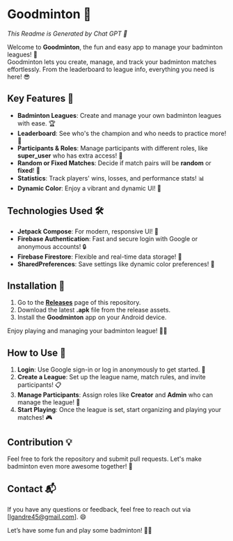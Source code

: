 
# Goodminton 🏸
_This Readme is Generated by Chat GPT 🤣_

Welcome to **Goodminton**, the fun and easy app to manage your badminton leagues! 🎉  
Goodminton lets you create, manage, and track your badminton matches effortlessly. From the leaderboard to league info, everything you need is here! 😎

## Key Features 🚀

- **Badminton Leagues**: Create and manage your own badminton leagues with ease. 🏆
- **Leaderboard**: See who's the champion and who needs to practice more! 💪
- **Participants & Roles**: Manage participants with different roles, like **super_user** who has extra access! 🔑
- **Random or Fixed Matches**: Decide if match pairs will be **random** or **fixed**! 🤝
- **Statistics**: Track players' wins, losses, and performance stats! 📊
- **Dynamic Color**: Enjoy a vibrant and dynamic UI! 🎨

## Technologies Used 🛠️

- **Jetpack Compose**: For modern, responsive UI! 📱
- **Firebase Authentication**: Fast and secure login with Google or anonymous accounts! 🔒
- **Firebase Firestore**: Flexible and real-time data storage! 💾
- **SharedPreferences**: Save settings like dynamic color preferences! 🌈

## Installation 📲

1. Go to the **[Releases](https://github.com/andreasmlbngaol/Goodminton/releases)** page of this repository.
2. Download the latest **.apk** file from the release assets.
3. Install the **Goodminton** app on your Android device.

Enjoy playing and managing your badminton league! 🏸✨

## How to Use 🏅

1. **Login**: Use Google sign-in or log in anonymously to get started. 🔑
2. **Create a League**: Set up the league name, match rules, and invite participants! 📋
3. **Manage Participants**: Assign roles like **Creator** and **Admin** who can manage the league! 🏅
4. **Start Playing**: Once the league is set, start organizing and playing your matches! 🎮

## Contribution 💡

Feel free to fork the repository and submit pull requests. Let's make badminton even more awesome together! 💪

## Contact 📬

If you have any questions or feedback, feel free to reach out via [lgandre45@gmail.com]. 😄

Let’s have some fun and play some badminton! 🏸✨
